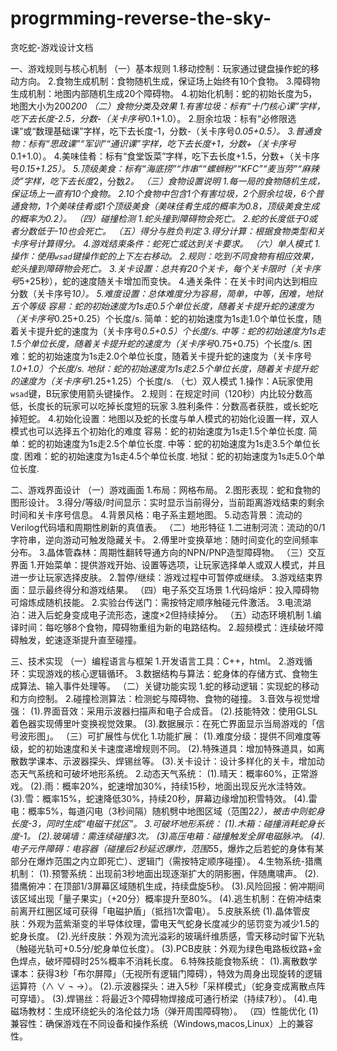 # progrmming-reverse-the-sky-
贪吃蛇-游戏设计文档

一、游戏规则与核心机制
（一）基本规则
1.移动控制：玩家通过键盘操作蛇的移动方向。
2.食物生成机制：食物随机生成，保证场上始终有10个食物。
3.障碍物生成机制：地图内部随机生成20个障碍物。
4.初始化机制：蛇的初始长度为5，地图大小为200*200
（二）食物分类及效果
1.有害垃圾：标有“十门核心课”字样，吃下去长度-2.5，分数-（关卡序号*0.1+1.0）。
2.厨余垃圾：标有“必修限选课”或“数理基础课”字样，吃下去长度-1，分数-（关卡序号*0.05+0.5）。
3.普通食物：标有“思政课”“军训”“通识课”字样，吃下去长度+1，分数+（关卡序号*0.1+1.0）。
4.美味佳肴：标有“食堂饭菜”字样，吃下去长度+1.5，分数+（关卡序号*0.15+1.25）。
5.顶级美食：标有“海底捞”“炸串”“螺蛳粉”“KFC”“麦当劳”“麻辣烫”字样，吃下去长度*2，分数*2。
（三）食物设置说明
1.每一局的食物随机生成，保证场上一直有10个食物。
2.10个食物中包含1个有害垃圾，2个厨余垃圾，6个普通食物，1个美味佳肴或1个顶级美食（美味佳肴生成的概率为0.8，顶级美食生成的概率为0.2）。
（四）碰撞检测
1.蛇头撞到障碍物会死亡。
2.蛇的长度低于0或者分数低于-10也会死亡。
（五）得分与胜负判定
3.得分计算：根据食物类型和关卡序号计算得分。
4.游戏结束条件：蛇死亡或达到关卡要求。
（六）单人模式
1.操作：使用`wsad`键操作蛇的上下左右移动。
2.规则：吃到不同食物有相应效果，蛇头撞到障碍物会死亡。
3.关卡设置：总共有20个关卡，每个关卡限时（关卡序号*5+25秒），蛇的速度随关卡增加而变快。
4.通关条件：在关卡时间内达到相应分数（关卡序号*10）。
5.难度设置：总体难度分为容易，简单，中等，困难，地狱五个等级
容易：蛇的初始速度为1s走0.5个单位长度，随着关卡提升蛇的速度为（关卡序号*0.25+0.25）个长度/s.
简单：蛇的初始速度为1s走1.0个单位长度，随着关卡提升蛇的速度为（关卡序号*0.5+0.5）个长度/s.
中等：蛇的初始速度为1s走1.5个单位长度，随着关卡提升蛇的速度为（关卡序号*0.75+0.75）个长度/s.
困难：蛇的初始速度为1s走2.0个单位长度，随着关卡提升蛇的速度为（关卡序号*1.0+1.0）个长度/s.
地狱：蛇的初始速度为1s走2.5个单位长度，随着关卡提升蛇的速度为（关卡序号*1.25+1.25）个长度/s.
（七）双人模式
1.操作：A玩家使用`wsad`键，B玩家使用箭头键操作。
2.规则：在规定时间（120秒）内比较分数高低，长度长的玩家可以吃掉长度短的玩家
3.胜利条件：分数高者获胜，或长蛇吃掉短蛇。
4.初始化设置：地图以及蛇的长度与单人模式的初始化设置一样，双人模式也可以选择五个初始化的难度
容易：蛇的初始速度为1s走1.5个单位长度.
简单：蛇的初始速度为1s走2.5个单位长度.
中等：蛇的初始速度为1s走3.5个单位长度.
困难：蛇的初始速度为1s走4.5个单位长度.
地狱：蛇的初始速度为1s走5.0个单位长度.

二、游戏界面设计
（一）游戏画面
1.布局：网格布局。
2.图形表现：蛇和食物的图形设计。
3.得分/等级/时间显示：实时显示当前得分，当前距离游戏结束的剩余时间和关卡序号信息。
4.背景风格：电子系主题地图。
5.动态背景：流动的Verilog代码墙和周期性刷新的真值表。
（二）地形特征
1.二进制河流：流动的0/1字符串，逆向游动可触发隐藏关卡。
2.傅里叶变换草地：随时间变化的空间频率分布。
3.晶体管森林：周期性翻转导通方向的NPN/PNP造型障碍物。
（三）交互界面
1.开始菜单：提供游戏开始、设置等选项，让玩家选择单人或双人模式，并且进一步让玩家选择皮肤。
2.暂停/继续：游戏过程中可暂停或继续。
3.游戏结束界面：显示最终得分和游戏结果。
（四）电子系交互场景
1.代码熔炉：投入障碍物可熔炼成随机技能。
2.实验台传送门：需按特定顺序触碰元件激活。
3.电流湖泊：进入后蛇身变成电子流形态，速度×2但持续掉分。
（五）动态环境机制
1.编译时间：每吃够8个食物，障碍物重组为新的电路结构。
2.超频模式：连续破坏障碍触发，蛇速逐渐提升直至碰撞。

三、技术实现
（一）编程语言与框架
1.开发语言工具：C++，html。
2.游戏循环：实现游戏的核心逻辑循环。
3.数据结构与算法：蛇身体的存储方式、食物生成算法、输入事件处理等。
（二）关键功能实现
1.蛇的移动逻辑：实现蛇的移动和方向控制。
2.碰撞检测算法：检测蛇与障碍物、食物的碰撞。
3.音效与视觉增强：
(1).界面音效：采用示波器扫描声和电子合成音。
(2).技能特效：使用GLSL着色器实现傅里叶变换视觉效果。
(3).数据展示：在死亡界面显示当局游戏的「信号波形图」。
（三）可扩展性与优化
1.功能扩展：
(1).难度分级：提供不同难度等级，蛇的初始速度和关卡速度递增规则不同。
(2).特殊道具：增加特殊道具，如离散数学课本、示波器探头、焊锡丝等。
(3).关卡设计：设计多样化的关卡，增加动态天气系统和可破坏地形系统。
2.动态天气系统：
(1).晴天：概率60%，正常游戏。
(2).雨：概率20%，蛇速增加30%，持续15秒，地面出现反光水洼特效。
(3).雪：概率15%，蛇速降低30%，持续20秒，屏幕边缘增加积雪特效。
(4).雷电：概率5%，每道闪电（3秒间隔）随机劈中地图区域（范围2*2），被击中则蛇身长度-3，同时生成“电磁干扰区”。
3.可破坏地形系统：
(1).木箱：碰撞消耗蛇身长度-1。
(2).玻璃墙：需连续碰撞3次。
(3)高压电箱：碰撞触发全屏电磁脉冲。
(4).电子元件障碍：电容器（碰撞后2秒延迟爆炸，范围5*5，爆炸之后若蛇的身体有某部分在爆炸范围之内立即死亡）、逻辑门（需按特定顺序碰撞）。
4.生物系统-猎鹰机制：
(1).预警系统：出现前3秒地面出现逐渐扩大的阴影圈，伴随鹰啸声。
(2).猎鹰俯冲：在顶部1/3屏幕区域随机生成，持续盘旋5秒。
(3).风险回报：俯冲期间该区域出现「量子果实」（+20分）概率提升至80%。
(4).逃生机制：在俯冲结束前离开红圈区域可获得「电磁护盾」（抵挡1次雷电）。
5.皮肤系统
(1).晶体管皮肤：外观为蓝紫渐变的半导体纹理，雷电天气蛇身长度减少的惩罚变为减少1.5的蛇身长度。
(2).光纤皮肤：外观为流光溢彩的玻璃纤维质感，雪天移动时留下光轨（触碰光轨可+0.5分/蛇身单位长度）。
(3).PCB皮肤：外观为绿色电路板纹路+金色焊点，破坏障碍时25%概率不消耗长度。
6.特殊技能食物系统：
(1).离散数学课本：获得3秒「布尔屏障」（无视所有逻辑门障碍），特效为周身出现旋转的逻辑运算符（∧ ∨ ¬ →）。
(2).示波器探头：进入5秒「采样模式」（蛇身变成离散点阵可穿墙）。
(3).焊锡丝：将最近3个障碍物焊接成可通行桥梁（持续7秒）。
(4).电磁场教材：生成环绕蛇头的洛伦兹力场（弹开周围障碍物）。
（四）性能优化
(1)兼容性：确保游戏在不同设备和操作系统（Windows,macos,Linux）上的兼容性。
